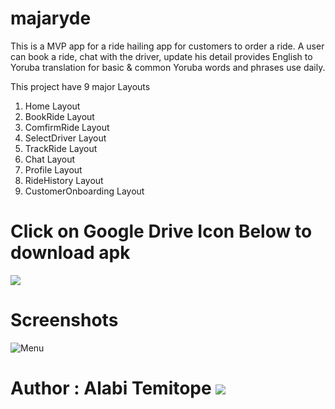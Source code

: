 # majaryde

This is a MVP app for a ride hailing app for customers to order a ride. A user can book a ride, chat with the driver, update his detail provides English to Yoruba translation for basic & common Yoruba words and phrases use daily.

This project have 9 major Layouts

1. Home Layout
2. BookRide Layout
3. ComfirmRide Layout
4. SelectDriver Layout
5. TrackRide Layout
6. Chat Layout
7. Profile Layout
8. RideHistory Layout
9. CustomerOnboarding Layout

# Click on Google Drive Icon Below to download apk

[<img src="scrs/google_drive.png">](https://drive.google.com/file/d/1C-EdSZA2-xYO5qVg3mEJ5_9kkCFEPTzN/view?usp=drivesdk)

# Screenshots

![Menu](https://github.com/user-attachments/assets/7b5ea110-d420-4fbd-8c54-528f117ec72d)

# Author : Alabi Temitope [<img src="scrs/linkedin-icon.png">](https://www.linkedin.com/in/alabi-temitope-aa036b103/)

